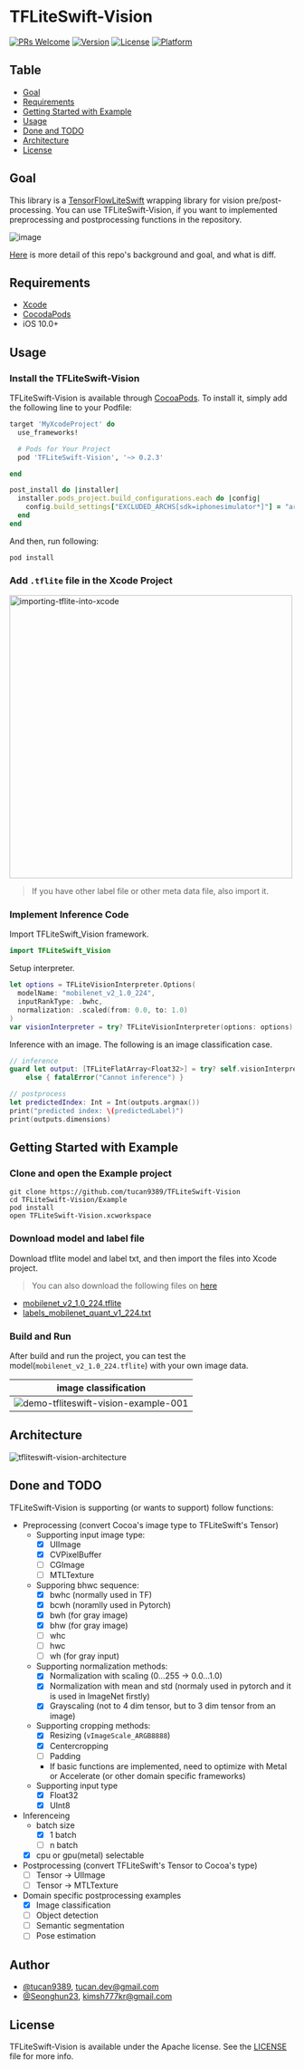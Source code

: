# TFLiteSwift-Vision

[![PRs Welcome](https://img.shields.io/badge/PRs-welcome-brightgreen.svg?style=flat-square)](https://github.com/tucan9389/TFLiteSwift-Vision/compare)
[![Version](https://img.shields.io/cocoapods/v/TFLiteSwift-Vision.svg?style=flat)](https://cocoapods.org/pods/TFLiteSwift-Vision)
[![License](https://img.shields.io/cocoapods/l/TFLiteSwift-Vision.svg?style=flat)](https://cocoapods.org/pods/TFLiteSwift-Vision)
[![Platform](https://img.shields.io/cocoapods/p/TFLiteSwift-Vision.svg?style=flat)](https://cocoapods.org/pods/TFLiteSwift-Vision)
<!-- [![CI Status](https://img.shields.io/travis/tucan9389/TFLiteSwift-Vision.svg?style=flat)](https://travis-ci.org/tucan9389/TFLiteSwift-Vision) -->



## Table

- [Goal](#goal)
- [Requirements](#Requirements)
- [Getting Started with Example](#Getting-Started-with-Example)
- [Usage](#Usage)
- [Done and TODO](#Done-and-TODO)
- [Architecture](#Architecture)
- [License](#License)

## Goal

This library is a [TensorFlowLiteSwift](https://cocoapods.org/pods/TensorFlowLiteSwift) wrapping library for vision pre/post-processing. You can use TFLiteSwift-Vision, if you want to implemented preprocessing and postprocessing functions in the repository. 

![image](https://user-images.githubusercontent.com/37643248/130391342-6b83f6a7-9748-401c-89d5-33148f3ec2cc.png)

[Here](https://github.com/tucan9389/TFLiteSwift-Vision/issues/3) is more detail of this repo's background and goal, and what is diff.

## Requirements

- [Xcode](https://developer.apple.com/xcode/)
- [CocodaPods](https://cocoapods.org/)
- iOS 10.0+

## Usage

### Install the TFLiteSwift-Vision

TFLiteSwift-Vision is available through [CocoaPods](https://cocoapods.org). To install
it, simply add the following line to your Podfile:

```ruby
target 'MyXcodeProject' do
  use_frameworks!

  # Pods for Your Project
  pod 'TFLiteSwift-Vision', '~> 0.2.3'

end

post_install do |installer|
  installer.pods_project.build_configurations.each do |config|
    config.build_settings["EXCLUDED_ARCHS[sdk=iphonesimulator*]"] = "arm64"
  end
end
```

And then, run following:

```shell
pod install
```

### Add `.tflite` file in the Xcode Project

<img width="500px" alt="importing-tflite-into-xcode" src="https://user-images.githubusercontent.com/37643248/130346788-19431b71-4ae6-47d2-9903-a90fb6a0c2d2.png">

> If you have other label file or other meta data file, also import it.

### Implement Inference Code

Import TFLiteSwift_Vision framework.

```swift
import TFLiteSwift_Vision
```

Setup interpreter.

```swift
let options = TFLiteVisionInterpreter.Options(
  modelName: "mobilenet_v2_1.0_224",
  inputRankType: .bwhc,
  normalization: .scaled(from: 0.0, to: 1.0)
)
var visionInterpreter = try? TFLiteVisionInterpreter(options: options)
```

Inference with an image. The following is an image classification case.

```swift
// inference
guard let output: [TFLiteFlatArray<Float32>] = try? self.visionInterpreter?.inference(with: uiImage)?.first
	else { fatalError("Cannot inference") }

// postprocess
let predictedIndex: Int = Int(outputs.argmax())
print("predicted index: \(predictedLabel)")
print(outputs.dimensions)
```


## Getting Started with Example

### Clone and open the Example project

```shell
git clone https://github.com/tucan9389/TFLiteSwift-Vision
cd TFLiteSwift-Vision/Example
pod install
open TFLiteSwift-Vision.xcworkspace
```

### Download model and label file

Download tflite model and label txt, and then import the files into Xcode project.

> You can also download the following files on [here](https://www.tensorflow.org/lite/guide/hosted_models)
- [mobilenet_v2_1.0_224.tflite](https://github.com/tucan9389/TFLiteSwift-Vision/releases/download/tflite-upload/mobilenet_v2_1.0_224.tflite)
- [labels_mobilenet_quant_v1_224.txt](https://github.com/tucan9389/TFLiteSwift-Vision/releases/download/tflite-upload/labels_mobilenet_quant_v1_224.txt)

### Build and Run

After build and run the project, you can test the model(`mobilenet_v2_1.0_224.tflite`) with your own image data.

| image classification |
| :-: |
| ![demo-tfliteswift-vision-example-001](https://user-images.githubusercontent.com/37643248/130346511-cfdb21ce-c22c-4aec-b1e6-c4da81ae94d5.gif) |


## Architecture

![tfliteswift-vision-architecture](https://user-images.githubusercontent.com/37643248/130388924-eab0313c-8b7a-422e-9877-a7e7d6c00448.png)

## Done and TODO

TFLiteSwift-Vision is supporting (or wants to support) follow functions:

- Preprocessing (convert Cocoa's image type to TFLiteSwift's Tensor)
  - Supporting input image type:
    - [x] UIImage
    - [x] CVPixelBuffer
    - [ ] CGImage
    - [ ] MTLTexture
  - Supporing bhwc sequence:
    - [x] bwhc (normally used in TF)
    - [x] bcwh (noramlly used in Pytorch)
    - [x] bwh (for gray image)
    - [x] bhw (for gray image)
    - [ ] whc
    - [ ] hwc
    - [ ] wh (for gray input)
  - Supporting normalization methods:
    - [x] Normalization with scaling (0...255 → 0.0...1.0)
    - [x] Normalization with mean and std (normaly used in pytorch and it is used in ImageNet firstly)
    - [x] Grayscaling (not to 4 dim tensor, but to 3 dim tensor from an image)
  - Supporting cropping methods:
    - [x] Resizing (`vImageScale_ARGB8888`)
    - [x] Centercropping
    - [ ] Padding
    - If basic functions are implemented, need to optimize with Metal or Accelerate (or other domain specific frameworks)
  - Supporting input type
    - [x] Float32
    - [x] UInt8
- Inferenceing
  - batch size
    - [x] 1 batch
    - [ ] n batch
  - [x] cpu or gpu(metal) selectable
- Postprocessing (convert TFLiteSwift's Tensor to Cocoa's type)
  - [ ] Tensor → UIImage
  - [ ] Tensor → MTLTexture
- Domain specific postprocessing examples
  - [x] Image classification
  - [ ] Object detection
  - [ ] Semantic segmentation
  - [ ] Pose estimation

## Author

- [@tucan9389](https://github.com/tucan9389), tucan.dev@gmail.com
- [@Seonghun23](https://github.com/Seonghun23), kimsh777kr@gmail.com

## License

TFLiteSwift-Vision is available under the Apache license. See the [LICENSE](LICENSE) file for more info.
